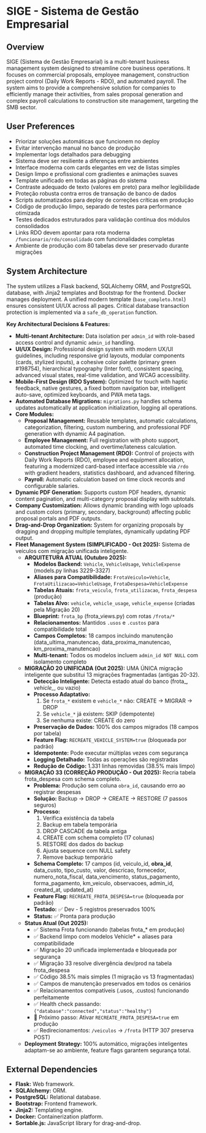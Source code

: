 # SIGE - Sistema de Gestão Empresarial

## Overview
SIGE (Sistema de Gestão Empresarial) is a multi-tenant business management system designed to streamline core business operations. It focuses on commercial proposals, employee management, construction project control (Daily Work Reports - RDO), and automated payroll. The system aims to provide a comprehensive solution for companies to efficiently manage their activities, from sales proposal generation and complex payroll calculations to construction site management, targeting the SMB sector.

## User Preferences
- Priorizar soluções automáticas que funcionem no deploy
- Evitar intervenção manual no banco de produção
- Implementar logs detalhados para debugging
- Sistema deve ser resiliente a diferenças entre ambientes
- Interface moderna com cards elegantes em vez de listas simples
- Design limpo e profissional com gradientes e animações suaves
- Template unificado em todas as páginas do sistema
- Contraste adequado de texto (valores em preto) para melhor legibilidade
- Proteção robusta contra erros de transação de banco de dados
- Scripts automatizados para deploy de correções críticas em produção
- Código de produção limpo, separado de testes para performance otimizada
- Testes dedicados estruturados para validação contínua dos módulos consolidados
- Links RDO devem apontar para rota moderna `/funcionario/rdo/consolidado` com funcionalidades completas
- Ambiente de produção com 80 tabelas deve ser preservado durante migrações

## System Architecture
The system utilizes a Flask backend, SQLAlchemy ORM, and PostgreSQL database, with Jinja2 templates and Bootstrap for the frontend. Docker manages deployment. A unified modern template (`base_completo.html`) ensures consistent UI/UX across all pages. Critical database transaction protection is implemented via a `safe_db_operation` function.

**Key Architectural Decisions & Features:**
-   **Multi-tenant Architecture:** Data isolation per `admin_id` with role-based access control and dynamic `admin_id` handling.
-   **UI/UX Design:** Professional design system with modern UX/UI guidelines, including responsive grid layouts, modular components (cards, stylized inputs), a cohesive color palette (primary green #198754), hierarchical typography (Inter font), consistent spacing, advanced visual states, real-time validation, and WCAG accessibility.
-   **Mobile-First Design (RDO System):** Optimized for touch with haptic feedback, native gestures, a fixed bottom navigation bar, intelligent auto-save, optimized keyboards, and PWA meta tags.
-   **Automated Database Migrations:** `migrations.py` handles schema updates automatically at application initialization, logging all operations.
-   **Core Modules:**
    -   **Proposal Management:** Reusable templates, automatic calculations, categorization, filtering, custom numbering, and professional PDF generation with dynamic A4 pagination.
    -   **Employee Management:** Full registration with photo support, automated time clocking, and overtime/lateness calculation.
    -   **Construction Project Management (RDO):** Control of projects with Daily Work Reports (RDO), employee and equipment allocation, featuring a modernized card-based interface accessible via `/rdo` with gradient headers, statistics dashboard, and advanced filtering.
    -   **Payroll:** Automatic calculation based on time clock records and configurable salaries.
-   **Dynamic PDF Generation:** Supports custom PDF headers, dynamic content pagination, and multi-category proposal display with subtotals.
-   **Company Customization:** Allows dynamic branding with logo uploads and custom colors (primary, secondary, background) affecting public proposal portals and PDF outputs.
-   **Drag-and-Drop Organization:** System for organizing proposals by dragging and dropping multiple templates, dynamically updating PDF output.
-   **Fleet Management System (SIMPLIFICADO - Oct 2025):** Sistema de veículos com migração unificada inteligente.
    -   **ARQUITETURA ATUAL (Outubro 2025):**
        - **Modelos Backend:** `Vehicle`, `VehicleUsage`, `VehicleExpense` (models.py linhas 3229-3327)
        - **Aliases para Compatibilidade:** `FrotaVeiculo=Vehicle`, `FrotaUtilizacao=VehicleUsage`, `FrotaDespesa=VehicleExpense`
        - **Tabelas Atuais:** `frota_veiculo`, `frota_utilizacao`, `frota_despesa` (produção)
        - **Tabelas Alvo:** `vehicle`, `vehicle_usage`, `vehicle_expense` (criadas pela Migração 20)
        - **Blueprint:** `frota_bp` (frota_views.py) com rotas `/frota/*`
        - **Relacionamentos:** Mantidos `.usos` e `.custos` para compatibilidade total
        - **Campos Completos:** 18 campos incluindo manutenção (data_ultima_manutencao, data_proxima_manutencao, km_proxima_manutencao)
        - **Multi-tenant:** Todos os modelos incluem `admin_id NOT NULL` com isolamento completo
    -   **MIGRAÇÃO 20 UNIFICADA (Out 2025):** UMA ÚNICA migração inteligente que substitui 13 migrações fragmentadas (antigas 20-32).
        - **Detecção Inteligente:** Detecta estado atual do banco (frota_*, vehicle_*, ou vazio)
        - **Processo Adaptativo:**
            1. Se `frota_*` existem e `vehicle_*` não: CREATE → MIGRAR → DROP
            2. Se `vehicle_*` já existem: SKIP (idempotente)
            3. Se nenhuma existe: CREATE do zero
        - **Preservação de Dados:** 100% dos campos migrados (18 campos por tabela)
        - **Feature Flag:** `RECREATE_VEHICLE_SYSTEM=true` (bloqueada por padrão)
        - **Idempotente:** Pode executar múltiplas vezes com segurança
        - **Logging Detalhado:** Todas as operações são registradas
        - **Redução de Código:** 1.331 linhas removidas (38.5% mais limpo)
    -   **MIGRAÇÃO 33 (CORREÇÃO PRODUÇÃO - Out 2025):** Recria tabela frota_despesa com schema completo.
        - **Problema:** Produção sem coluna `obra_id`, causando erro ao registrar despesas
        - **Solução:** Backup → DROP → CREATE → RESTORE (7 passos seguros)
        - **Processo:**
            1. Verifica existência da tabela
            2. Backup em tabela temporária
            3. DROP CASCADE da tabela antiga
            4. CREATE com schema completo (17 colunas)
            5. RESTORE dos dados do backup
            6. Ajusta sequence com NULL safety
            7. Remove backup temporário
        - **Schema Completo:** 17 campos (id, veiculo_id, **obra_id**, data_custo, tipo_custo, valor, descricao, fornecedor, numero_nota_fiscal, data_vencimento, status_pagamento, forma_pagamento, km_veiculo, observacoes, admin_id, created_at, updated_at)
        - **Feature Flag:** `RECREATE_FROTA_DESPESA=true` (bloqueada por padrão)
        - **Testado:** ✅ Dev - 5 registros preservados 100%
        - **Status:** ✅ Pronta para produção
    -   **Status Atual (Out 2025):**
        - ✅ Sistema Frota funcionando (tabelas frota_* em produção)
        - ✅ Backend limpo com modelos Vehicle* + aliases para compatibilidade
        - ✅ Migração 20 unificada implementada e bloqueada por segurança
        - ✅ Migração 33 resolve divergência dev/prod na tabela frota_despesa
        - ✅ Código 38.5% mais simples (1 migração vs 13 fragmentadas)
        - ✅ Campos de manutenção preservados em todos os cenários
        - ✅ Relacionamentos compatíveis (.usos, .custos) funcionando perfeitamente
        - ✅ Health check passando: `{"database":"connected","status":"healthy"}`
        - 🎯 Próximo passo: Ativar `RECREATE_FROTA_DESPESA=true` em produção
        - ✅ Redirecionamentos: `/veiculos` → `/frota` (HTTP 307 preserva POST)
    -   **Deployment Strategy:** 100% automático, migrações inteligentes adaptam-se ao ambiente, feature flags garantem segurança total.

## External Dependencies
-   **Flask:** Web framework.
-   **SQLAlchemy:** ORM.
-   **PostgreSQL:** Relational database.
-   **Bootstrap:** Frontend framework.
-   **Jinja2:** Templating engine.
-   **Docker:** Containerization platform.
-   **Sortable.js:** JavaScript library for drag-and-drop.